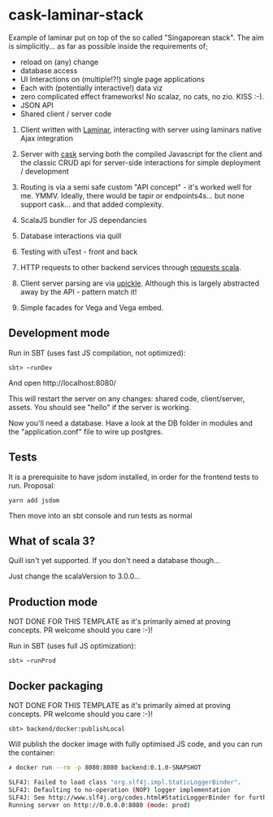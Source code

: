 # cask-laminar-stack

Example of laminar put on top of the so called "Singaporean stack". The aim is simplicitly... as far as possible inside the requirements of; 
- reload on (any) change
- database access
- UI Interactions on (multiple!?!) single page applications
- Each with (potentially interactive!) data viz
- zero complicated effect frameworks! No scalaz, no cats, no zio. KISS :-).
- JSON API
- Shared client / server code

1. Client written with [Laminar](https://github.com/raquo/Laminar), interacting with server using laminars native Ajax integration

2. Server with [cask](https://com-lihaoyi.github.io/cask/) serving both the compiled Javascript for the client and the classic CRUD api for server-side interactions for simple deployment / development

3. Routing is via a semi safe custom "API concept" - it's worked well for me. YMMV. Ideally, there would be tapir or endpoints4s... but none support cask... and that added complexity.

4. ScalaJS bundler for JS dependancies

5. Database interactions via quill

6. Testing with uTest - front and back

7.  HTTP requests to other backend services through [requests scala](http://www.lihaoyi.com/post/HowtoworkwithHTTPJSONAPIsinScala.html).

8. Client server parsing are via [upickle](https://www.lihaoyi.com/post/HowtoworkwithJSONinScala.html). Although this is largely abstracted away by the API - pattern match it! 

9. Simple facades for Vega and Vega embed.

## Development mode

Run in SBT (uses fast JS compilation, not optimized):

```
sbt> ~runDev
```

And open http://localhost:8080/

This will restart the server on any changes: shared code, client/server, assets. You should see "hello" if the server is working. 

Now you'll need a database. Have a look at the DB folder in modules and the "application.conf" file to wire up postgres.

## Tests
It is a prerequisite to have jsdom installed, in order for the frontend tests to run. Proposal:
```
yarn add jsdom
```
Then move into an sbt console and run tests as normal

## What of scala 3? 
Quill isn't yet supported. If you don't need a database though...

Just change the scalaVersion to 3.0.0... 

## Production mode
NOT DONE FOR THIS TEMPLATE as it's primarily aimed at proving concepts. PR welcome should you care :-)!

Run in SBT (uses full JS optimization):

```
sbt> ~runProd 
```

## Docker packaging 
NOT DONE FOR THIS TEMPLATE as it's primarily aimed at proving concepts. PR welcome should you care :-)!

```
sbt> backend/docker:publishLocal
```

Will publish the docker image with fully optimised JS code, and you can run the container:

```bash
✗ docker run --rm -p 8080:8080 backend:0.1.0-SNAPSHOT

SLF4J: Failed to load class "org.slf4j.impl.StaticLoggerBinder".
SLF4J: Defaulting to no-operation (NOP) logger implementation
SLF4J: See http://www.slf4j.org/codes.html#StaticLoggerBinder for further details.
Running server on http://0.0.0.0:8080 (mode: prod)
```